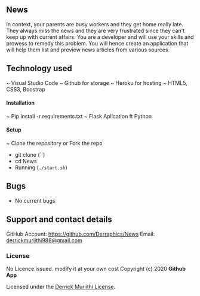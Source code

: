 ## News

In context, your parents are busy workers and they get home really late.
They always miss the news and they are very frustrated since they can't
keep up with current affairs. You are a developer and will use your
skills and prowess to remedy this problem. You will hence create an
application that will help them list and preview news articles from various
sources.

## Technology used

~ Visual Studio Code
~ Github for storage
~ Heroku for hosting
~ HTML5, CSS3, Boostrap

#### Installation

~ Pip Install -r requirements.txt
~ Flask Aplication ft Python

#### Setup

~ Clone the repository or Fork the repo

- git clone (``)
- cd News
- Running (`./start.sh`)

## Bugs

- No current bugs

## Support and contact details

 GitHub Account: https://github.com/Derraphics/News
 Email: derrickmuriithi988@gmail.com

### License

No Licence issued. modify it at your own cost
Copyright (c) 2020 **Github App**

Licensed under the [Derrick Muriithi License](LICENSE).
